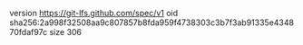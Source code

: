 version https://git-lfs.github.com/spec/v1
oid sha256:2a998f32508aa9c807857b8fda959f4738303c3b7f3ab91335e434870fdaf97c
size 306
